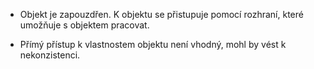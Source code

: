 - Objekt je zapouzdřen. K objektu se přistupuje pomocí rozhraní, které umožňuje s objektem pracovat.

- Přímý přístup k vlastnostem objektu není vhodný, mohl by vést k nekonzistenci.